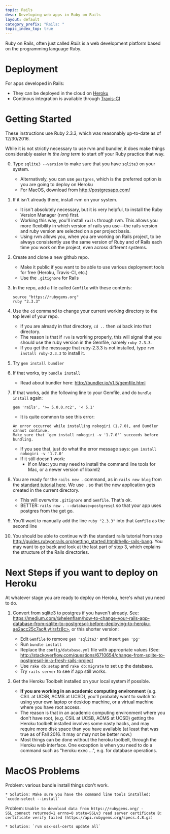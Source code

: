 ```yaml
---
topic: Rails
desc: Developing web apps in Ruby on Rails
layout: default
category_prefix: "Rails: "
topic_index_top: true
---
```


Ruby on Rails, often just called  *Rails* is a web development platform based on the programming language Ruby.

# Deployment

For apps developed in Rails:

* They can be deployed in the cloud on [Heroku](/topics/heroku)
* Continous integration is available through [Travis-CI](/topics/travis-ci/)

# Getting Started

These instructions use Ruby 2.3.3, which was reasonably up-to-date as of 12/30/2016.    

While it is not strictly necessary to use rvm and bundler, it does make things considerably easier <em>in the long term</em> to start off your Ruby practice that way.

0.  Type `sqlite3 --version` to make sure that you have `sqlite3` on your system.   
    * Alternatively, you can use `postgres`, which is the preferred option is you are going to deploy on Heroku
    * For MacOS, download from <http://postgresapp.com/>
1.  If it isn't already there, install rvm on your system.
    * It isn't absolutely necessary, but it is very helpful, to install the Ruby Version Manager (rvm) first.
    * Working this way, you'll install `rails` through rvm.   This allows you more flexibility in which
        version of rails you use&mdash;the
        rails version and ruby version are selected on a per project basis.
    * Using rvm allows you, when you are working on Rails project, to be always consistently use the same version of
        Ruby and of Rails each time you work on the project, even across different systems.
2.  Create and clone a new github repo.   
    * Make it public if you want to be able to use various deployment tools for free (Heroku, Travis-CI, etc.)
    * Use the `.gitignore` for Rails
3.  In the repo, add a file called `Gemfile` with these contents:
    ```
    source "https://rubygems.org"
    ruby "2.3.3"
    ```
4.  Use the `cd` command to change your current working directory to the top level of your repo.  
    * If you are already in that directory, `cd ..` then `cd` back into that directory.
    * The reason is that if `rvm` is working properly, this will signal that you should use the ruby version in the Gemfile, namely `ruby-2.3.3`.
    * If you get the messsage that ruby-2.3.3 is not installed, type `rvm install ruby-2.3.3` to install it.

5.  Try `gem install bundler`
6.  If that works, try `bundle install`
    * Read about bundler here: <http://bundler.io/v1.5/gemfile.html>
    
7.  If that works, add the following line to your Gemfile, and do `bundle install` again:

    ```
    gem 'rails', '>= 5.0.0.rc2', '< 5.1'
    ```
    
    * It is quite common to see this error:
    
    ```
    An error occurred while installing nokogiri (1.7.0), and Bundler cannot continue.
    Make sure that `gem install nokogiri -v '1.7.0'` succeeds before bundling.
    ```
    
    * If you see that, just do what the error message says: `gem install nokogiri -v '1.7.0'`  
    * If it still doesn't work:
        * If on Mac: you may need to install the command line tools for Mac, or a newer version of libxml2
        
8.  You are ready for the `rails new .` command, as in `rails new blog` from the [standard tutorial here](http://guides.rubyonrails.org/getting_started.html#creating-the-blog-application).  We use `.` so that the new application
gets created in the current directory.

    * This will overwrite `.gitignore` and `Gemfile`.  That's ok.
    * BETTER: `rails new . --database=postgresql` so that your app uses postgres from the get go.
    
9. You'll want to manually add the line `ruby "2.3.3"` into that `Gemfile` as the second line   

10. You should be able to continue with the standard rails tutorial from step <http://guides.rubyonrails.org/getting_started.html#hello-rails-bang>.  You may want to go back and look at the last part of step 3, which explains the structure of the Rails directories.

# Next Steps if you want to deploy on Heroku

At whatever stage you are ready to deploy on Heroku, here's what you need to do.

1. Convert from sqlite3 to postgres if you haven't already.    See: https://medium.com/@helenflam/how-to-change-your-rails-app-database-from-sqlite-to-postgresql-before-deploying-to-heroku-ae2acc25c7ac#.ytirsfz8c>, or this shorter version:
    * Edit `Gemfile` to remove `gem 'sqlite3'` and insert `gem 'pg'`
    * Run `bundle install`
    * Replace the `config/database.yml` file with appropriate values (See: <http://stackoverflow.com/questions/6710654/change-from-sqlite-to-postgresql-in-a-fresh-rails-project>
    * Use `rake db:setup` and `rake db:migrate` to set up the database.
    * Try `rails server` to see if app still works.

2. Get the Heroku Toolbelt installed on your local system if possible. 
    * <b>If you are working in an academic computing environment</b> (e.g. CSIL at UCSB, ACMS at UCSD), you'll probably
         want to switch to using your own laptop or desktop machine, or a virtual machine where you have root access.
    * The reason is that in an academic computing environment where you don't have root, (e.g. CSIL at UCSB, 
         ACMS at UCSD)  getting the Heroku toolbelt installed involves some nasty hacks, and may require more 
         disk space than you have available (at least that was true as of Fall 2016.  It may or may not be better now.)
    * Most things can be done without the heroku toolbelt, through the Heroku web interface.  One exception is when
         you need to do a command such as "heroku exec ...", e.g. for database operations.


         
         
# MacOS Problems

Problem: various bundle install things don't work.

    * Solution: Make sure you have the command line tools installed: `xcode-select --install`


Problem: `Unable to download data from https://rubygems.org/ - SSL_connect returned=1 errno=0 state=SSLv3 read server certificate B: certificate verify failed (https://api.rubygems.org/specs.4.8.gz)`

    * Solution: `rvm osx-ssl-certs update all`

